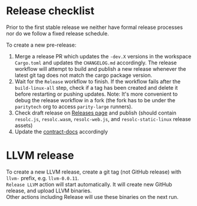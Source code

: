 # Release checklist

Prior to the first stable release we neither have formal release processes nor do we follow a fixed release schedule.

To create a new pre-release:

1. Merge a release PR which updates the `-dev.X` versions in the workspace `Cargo.toml` and updates the `CHANGELOG.md` accordingly. The release workflow will attempt to build and publish a new release whenever the latest git tag does not match the cargo package version.
2. Wait for the `Release` workflow to finish. If the workflow fails after the `build-linux-all` step, check if a tag has been created and delete it before restarting or pushing updates. Note: It's more convenient to debug the release workflow in a fork (the fork has to be under the `paritytech` org to access `parity-large` runners).
3. Check draft release on [Releases page](https://github.com/paritytech/revive/releases) and publish (should contain `resolc.js`, `resolc.wasm`, `resolc-web.js`, and `resolc-static-linux` release assets)
4. Update the [contract-docs](https://github.com/paritytech/contract-docs/) accordingly

# LLVM release

To create a new LLVM release, create a git tag (not GitHub release) with `llvm-` prefix, e.g. `llvm-0.0.11`.  
`Release LLVM` action will start automatically. It will create new GitHub release, and upload LLVM binaries.  
Other actions including Release will use these binaries on the next run.
